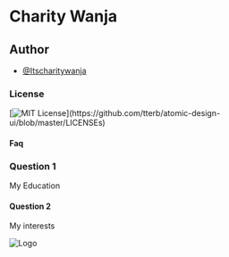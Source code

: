 # Charity Wanja
## Author

- [@Itscharitywanja](https://www.github.com/Itscharitywanja)
### License
[![MIT License](https://img.shields.io/apm/l/atomic-design-ui.svg?)](https://github.com/tterb/atomic-design-ui/blob/master/LICENSEs)
#### Faq
### Question 1

My Education

#### Question 2

My interests

![Logo](https://dev-to-uploads.s3.amazonaws.com/uploads/articles/th5xamgrr6se0x5ro4g6.png)
